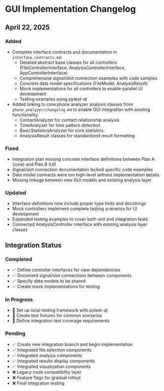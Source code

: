 # GUI Implementation Changelog

## April 22, 2025

### Added

- Complete interface contracts and documentation in `interface_contracts.md`:
  - Detailed abstract base classes for all controllers (FileControllerInterface, AnalysisControllerInterface, AppControllerInterface)
  - Comprehensive signal/slot connection examples with code samples
  - Concrete data model specifications (FileModel, AnalysisResult)
  - Mock implementations for all controllers to enable parallel UI development
  - Testing examples using pytest-qt
- Added linking to core phone analyzer analysis classes from `phone_analyzer/changelog.md` to enable GUI integration with existing functionality:
  - ContactAnalyzer for contact relationship analysis
  - TimeAnalyzer for time pattern detection
  - BasicStatisticsAnalyzer for core statistics
  - AnalysisResult classes for standardized result formatting

### Fixed

- Integration plan missing concrete interface definitions between Plan A (core) and Plan B (UI)
- Signal/slot connection documentation lacked specific code examples
- Data model contracts were too high-level without implementation details
- Missing linkage between new GUI models and existing analysis layer

### Updated

- Interface definitions now include proper type hints and docstrings
- Mock controllers implement complete testing scenarios for UI development
- Expanded testing examples to cover both unit and integration tests
- Connected AnalysisController interface with existing analysis layer classes

## Integration Status

### Completed

- ✅ Define controller interfaces for view dependencies
- ✅ Document signal/slot connections between components
- ✅ Specify data models to be shared
- ✅ Create mock implementations for testing

### In Progress

- 🔄 Set up local testing framework with pytest-qt
- 🔄 Create test fixtures for common scenarios
- 🔄 Define integration test coverage requirements

### Pending

- ✅ Create new integration branch and begin implementation
- ✅ Integrated file selection components
- ✅ Integrated analysis components
- ✅ Integrated results display components
- ✅ Integrated visualization components
- ❌ Legacy code compatibility layer
- ❌ Feature flags for gradual rollout
- ❌ Final integration testing
